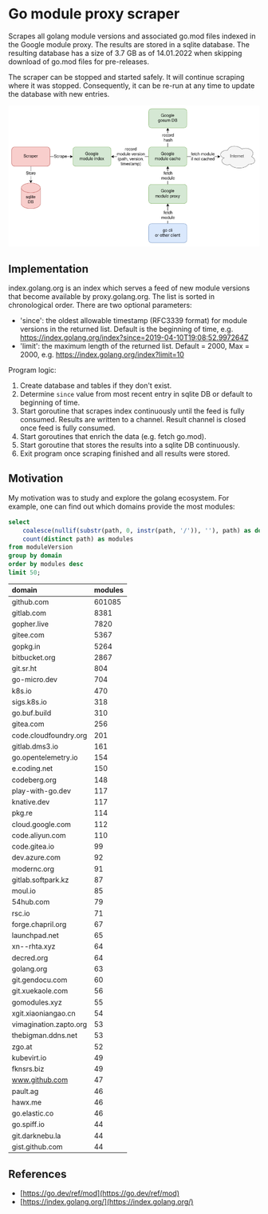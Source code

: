 # Go module proxy scraper

Scrapes all golang module versions and associated go.mod files indexed in the Google module
proxy.
The results are stored in a sqlite database.
The resulting database has a size of 3.7 GB as of 14.01.2022 when skipping download of go.mod files
for pre-releases.

The scraper can be stopped and started safely.
It will continue scraping where it was stopped.
Consequently, it can be re-run at any time to update the database with new entries.

![overview diagram](./img/overview.drawio.png)

## Implementation

index.golang.org is an index which serves a feed of new module versions that become
available by proxy.golang.org.
The list is sorted in chronological order. There are two optional parameters:
- 'since': the oldest allowable timestamp (RFC3339 format) for module versions in the returned list. Default is the
  beginning of time, e.g. https://index.golang.org/index?since=2019-04-10T19:08:52.997264Z
- 'limit': the maximum length of the returned list. Default = 2000, Max = 2000,
  e.g. https://index.golang.org/index?limit=10

Program logic:
1. Create database and tables if they don't exist.
2. Determine `since` value from most recent entry in sqlite DB or default to beginning of time.
3. Start goroutine that scrapes index continuously until the feed is fully consumed.
   Results are written to a channel. Result channel is closed once feed is fully consumed.
4. Start goroutines that enrich the data (e.g. fetch go.mod).
5. Start goroutine that stores the results into a sqlite DB continuously.
6. Exit program once scraping finished and all results were stored.

## Motivation

My motivation was to study and explore the golang ecosystem.
For example, one can find out which domains provide the most modules:
```sql
select
    coalesce(nullif(substr(path, 0, instr(path, '/')), ''), path) as domain,
    count(distinct path) as modules
from moduleVersion
group by domain
order by modules desc
limit 50;
```
| domain | modules |
| :--- | :--- |
| github.com | 601085 |
| gitlab.com | 8381 |
| gopher.live | 7820 |
| gitee.com | 5367 |
| gopkg.in | 5264 |
| bitbucket.org | 2867 |
| git.sr.ht | 804 |
| go-micro.dev | 704 |
| k8s.io | 470 |
| sigs.k8s.io | 318 |
| go.buf.build | 310 |
| gitea.com | 256 |
| code.cloudfoundry.org | 201 |
| gitlab.dms3.io | 161 |
| go.opentelemetry.io | 154 |
| e.coding.net | 150 |
| codeberg.org | 148 |
| play-with-go.dev | 117 |
| knative.dev | 117 |
| pkg.re | 114 |
| cloud.google.com | 112 |
| code.aliyun.com | 110 |
| code.gitea.io | 99 |
| dev.azure.com | 92 |
| modernc.org | 91 |
| gitlab.softpark.kz | 87 |
| moul.io | 85 |
| 54hub.com | 79 |
| rsc.io | 71 |
| forge.chapril.org | 67 |
| launchpad.net | 65 |
| xn--rhta.xyz | 64 |
| decred.org | 64 |
| golang.org | 63 |
| git.gendocu.com | 60 |
| git.xuekaole.com | 56 |
| gomodules.xyz | 55 |
| xgit.xiaoniangao.cn | 54 |
| vimagination.zapto.org | 53 |
| thebigman.ddns.net | 53 |
| zgo.at | 52 |
| kubevirt.io | 49 |
| fknsrs.biz | 49 |
| www.github.com | 47 |
| pault.ag | 46 |
| hawx.me | 46 |
| go.elastic.co | 46 |
| go.spiff.io | 44 |
| git.darknebu.la | 44 |
| gist.github.com | 44 |

## References

- [https://go.dev/ref/mod](https://go.dev/ref/mod)
- [https://index.golang.org/](https://index.golang.org/)
